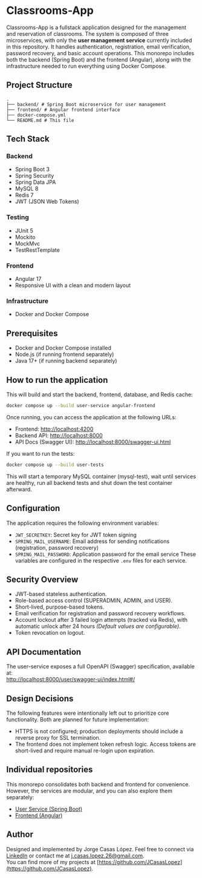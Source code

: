 # Classrooms-App 
Classrooms-App is a fullstack application designed for the management and reservation of classrooms. The system is composed of three microservices, with only the **user management service** currently included in this repository. It handles authentication, registration, email verification, password recovery, and basic 
account operations.
This monorepo includes both the backend (Spring Boot) and the frontend (Angular), along with the infrastructure needed to run everything using Docker Compose.


## Project Structure
```
.
├── backend/ # Spring Boot microservice for user management
├── frontend/ # Angular frontend interface
├── docker-compose.yml
└── README.md # This file
```


## Tech Stack
  ### Backend
  - Spring Boot 3
  - Spring Security
  - Spring Data JPA
  - MySQL 8 
  - Redis 7
  - JWT (JSON Web Tokens)

  ### Testing
  - JUnit 5
  - Mockito
  - MockMvc
  - TestRestTemplate
  
  ### Frontend
  - Angular 17
  - Responsive UI with a clean and modern layout

  ### Infrastructure
  - Docker and Docker Compose


## Prerequisites
- Docker and Docker Compose installed
- Node.js (if running frontend separately)
- Java 17+ (if running backend separately)
  

## How to run the application
This will build and start the backend, frontend, database, and Redis cache:
```bash
docker compose up --build user-service angular-frontend
```

Once running, you can access the application at the following URLs:
- Frontend: [http://localhost:4200](http://localhost:4200)
- Backend API: [http://localhost:8000](http://localhost:8000)
- API Docs (Swagger UI): [http://localhost:8000/swagger-ui.html](http://localhost:8000/swagger-ui.html)

If you want to run the tests:
```bash
docker compose up --build user-tests
```
This will start a temporary MySQL container (mysql-test), wait until services are healthy, run all backend tests and shut down the test container afterward.


## Configuration
The application requires the following environment variables:
- `JWT_SECRETKEY`: Secret key for JWT token signing
- `SPRING_MAIL_USERNAME`: Email address for sending notifications (registration, password recovery)
- `SPRING_MAIL_PASSWORD`: Application password for the email service
These variables are configured in the respective `.env` files for each service.


## Security Overview
- JWT-based stateless authentication.
- Role-based access control (SUPERADMIN, ADMIN, and USER).
- Short-lived, purpose-based tokens.
- Email verification for registration and password recovery workflows.  
- Account lockout after 3 failed login attempts (tracked via Redis), with automatic unlock after 24 hours  *(Default values are configurable)*.  
- Token revocation on logout.


## API Documentation
The user-service exposes a full OpenAPI (Swagger) specification, available at:  
[http://localhost:8000/user/swagger-ui/index.html#/](http://localhost:8000/user/swagger-ui/index.html#/)


## Design Decisions
The following features were intentionally left out to prioritize core functionality. Both are planned for future implementation:
- HTTPS is not configured; production deployments should include a reverse proxy for SSL termination.
- The frontend does not implement token refresh logic. Access tokens are short-lived and require manual re-login upon expiration.

  
## Individual repositories
This monorepo consolidates both backend and frontend for convenience. However, the services are modular, and you can also explore them separately:
- [User Service (Spring Boot)](https://github.com/JCasasLopez/user-service-2.0)
- [Frontend (Angular)](https://github.com/JCasasLopez/classrooms-frontend)


## Author
Designed and implemented by Jorge Casas López.
Feel free to connect via [LinkedIn](https://www.linkedin.com/in/your-link) or contact me at j.casas.lopez.26@gmail.com.  
You can find more of my projects at [https://github.com/JCasasLopez](https://github.com/JCasasLopez).
